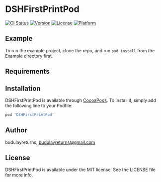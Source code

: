 # DSHFirstPrintPod

[![CI Status](https://img.shields.io/travis/budulayreturns/DSHFirstPrintPod.svg?style=flat)](https://travis-ci.org/budulayreturns/DSHFirstPrintPod)
[![Version](https://img.shields.io/cocoapods/v/DSHFirstPrintPod.svg?style=flat)](https://cocoapods.org/pods/DSHFirstPrintPod)
[![License](https://img.shields.io/cocoapods/l/DSHFirstPrintPod.svg?style=flat)](https://cocoapods.org/pods/DSHFirstPrintPod)
[![Platform](https://img.shields.io/cocoapods/p/DSHFirstPrintPod.svg?style=flat)](https://cocoapods.org/pods/DSHFirstPrintPod)

## Example

To run the example project, clone the repo, and run `pod install` from the Example directory first.

## Requirements

## Installation

DSHFirstPrintPod is available through [CocoaPods](https://cocoapods.org). To install
it, simply add the following line to your Podfile:

```ruby
pod 'DSHFirstPrintPod'
```

## Author

budulayreturns, budulayreturns@gmail.com

## License

DSHFirstPrintPod is available under the MIT license. See the LICENSE file for more info.
